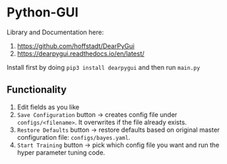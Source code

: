 # Python-GUI

Library and Documentation here: 
1) https://github.com/hoffstadt/DearPyGui
2) https://dearpygui.readthedocs.io/en/latest/

Install first by doing `pip3 install dearpygui` and then run `main.py`

## Functionality
1) Edit fields as you like
2) `Save Configuration` button -> creates config file under `configs/<filename>`. It overwrites if the file already exists.
3) `Restore Defaults` button -> restore defaults based on original master configuration file: `configs/bayes.yaml`.
4) `Start Training` button -> pick which config file you want and run the hyper parameter tuning code.